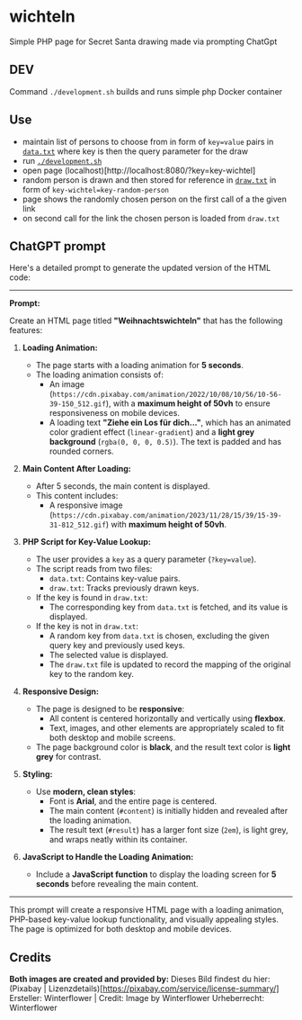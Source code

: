 # wichteln
Simple PHP page for Secret Santa drawing made via prompting ChatGpt

## DEV
Command `./development.sh` builds and runs simple php Docker container

## Use
* maintain list of persons to choose from in form of `key=value` pairs in [`data.txt`](data.txt) where key is then the query parameter for the draw
* run [`./development.sh`](development.sh)
* open page (localhost)[http://localhost:8080/?key=key-wichtel]
* random person is drawn and then stored for reference in [`draw.txt`](draw.txt) in form of `key-wichtel=key-random-person`
* page shows the randomly chosen person on the first call of a the given link 
* on second call for the link the chosen person is loaded from `draw.txt`

## ChatGPT prompt
Here's a detailed prompt to generate the updated version of the HTML code:

---

**Prompt:**

Create an HTML page titled **"Weihnachtswichteln"** that has the following features:

1. **Loading Animation:**
   - The page starts with a loading animation for **5 seconds**.
   - The loading animation consists of:
     - An image (`https://cdn.pixabay.com/animation/2022/10/08/10/56/10-56-39-150_512.gif`), with a **maximum height of 50vh** to ensure responsiveness on mobile devices.
     - A loading text **"Ziehe ein Los für dich..."**, which has an animated color gradient effect (`linear-gradient`) and a **light grey background** (`rgba(0, 0, 0, 0.5)`). The text is padded and has rounded corners.

2. **Main Content After Loading:**
   - After 5 seconds, the main content is displayed.
   - This content includes:
     - A responsive image (`https://cdn.pixabay.com/animation/2023/11/28/15/39/15-39-31-812_512.gif`) with **maximum height of 50vh**.

3. **PHP Script for Key-Value Lookup:**
   - The user provides a `key` as a query parameter (`?key=value`).
   - The script reads from two files:
     - `data.txt`: Contains key-value pairs.
     - `draw.txt`: Tracks previously drawn keys.
   - If the key is found in `draw.txt`:
     - The corresponding key from `data.txt` is fetched, and its value is displayed.
   - If the key is not in `draw.txt`:
     - A random key from `data.txt` is chosen, excluding the given query key and previously used keys.
     - The selected value is displayed.
     - The `draw.txt` file is updated to record the mapping of the original key to the random key.

4. **Responsive Design:**
   - The page is designed to be **responsive**:
     - All content is centered horizontally and vertically using **flexbox**.
     - Text, images, and other elements are appropriately scaled to fit both desktop and mobile screens.
   - The page background color is **black**, and the result text color is **light grey** for contrast.

5. **Styling:**
   - Use **modern, clean styles**:
     - Font is **Arial**, and the entire page is centered.
     - The main content (`#content`) is initially hidden and revealed after the loading animation.
     - The result text (`#result`) has a larger font size (`2em`), is light grey, and wraps neatly within its container.

6. **JavaScript to Handle the Loading Animation:**
   - Include a **JavaScript function** to display the loading screen for **5 seconds** before revealing the main content.

---

This prompt will create a responsive HTML page with a loading animation, PHP-based key-value lookup functionality, and visually appealing styles. The page is optimized for both desktop and mobile devices.



## Credits
**Both images are created and provided by:**
Dieses Bild findest du hier: (Pixabay | Lizenzdetails)[https://pixabay.com/service/license-summary/]
Ersteller: Winterflower | Credit: Image by Winterflower
Urheberrecht: Winterflower
